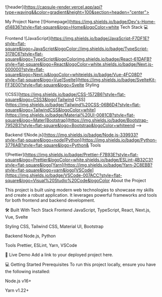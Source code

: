 


<!--
**hangeol92/hangeol92** is a ✨ _special_ ✨ repository because its `README.md` (this file) appears on your GitHub profile.

Here are some ideas to get you started:

- 🔭 I’m currently working on ...
- 🌱 I’m currently learning ...
- 👯 I’m looking to collaborate on ...
- 🤔 I’m looking for help with ...
- 💬 Ask me about ...
- 📫 How to reach me: ...
- 😄 Pronouns: ...
- ⚡ Fun fact: ...
## Hi there 👋
## 📫 How to reach me: jhg0717@gmail.com
## 😄 Pronouns: Han
## ⚡ Fun fact: Trilingual (Korean, Japanese, English)

-->
![header](https://capsule-render.vercel.app/api?type=waving&&color=gradient&height=100&section=headen="center">

My Project Name
[![Homepage](https://img.shields.io/badge/Dev's-Home-d14836?style=flat-square&logo=Home&logoColor=white Tech Stack 💻


<!-- Frontend -->
Frontend
![JavaScript](https://img.shields.io/badge/JavaScript-F7DF1E?style=flat-square&logo=JavaScript&logoColor://img.shields.io/badge/TypeScript-3178C6?style=flat-square&logo=TypeScript&logoColorimg.shields.io/badge/React-61DAFB?style=flat-square&logo=React&logoColor=white.shields.io/badge/Next.js-000000?style=flat-square&logo=Next.js&logoColor=whiteields.io/badge/Vue-4FC08D?style=flat-square&logo=Vue[Svelte](https://img.shields.io/badge/SvelteKit-FF3E00?style=flat-square&logo=Svelte Styling

![CSS](https://img.shields.io/badge/CSS-1572B6?style=flat-square&logo=CSS3&logo[Tailwind CSS](https://img.shields.io/badge/Tailwind%20CSS-06B6D4?style=flat-square&logo=TailwindCSS&logoColor=white](https://img.shields.io/badge/Material%20UI-0081CB?style=flat-square&logo=Mater[Bootstrap](https://img.shields.io/badge/Bootstrap-7952B3?style=flat-square&logo=Bootstrap&logoColor=whiteend -->

Backend
![Node.js](https://img.shields.io/badge/Node.js-339933?style=flat-square&logo=node[Python](https://img.shields.io/badge/Python-3776AB?style=flat-square&logo=Python& Tools

![Prettier](https://img.shields.io/badge/Prettier-F7B93E?style=flat-square&logo=Prettier&logoColor=white.shields.io/badge/ESLint-4B32C3?style=flat-square&logo[Yarn](https://img.shields.io/badge/Yarn-2C8EBB?style=flat-square&logo=yarn&logo[VSCode](https://img.shields.io/badge/VSCode-007ACC?style=flat-square&logo=Visual%20Studio%20Code&logoColor About the Project

This project is built using modern web technologies to showcase my skills and create a robust application. It leverages powerful frameworks and tools for both frontend and backend development.

🛠 Built With
Tech Stack
Frontend
JavaScript, TypeScript, React, Next.js, Vue, Svelte

Styling
CSS, Tailwind CSS, Material UI, Bootstrap

Backend
Node.js, Python

Tools
Prettier, ESLint, Yarn, VSCode

🚀 Live Demo
Add a link to your deployed project here.

💻 Getting Started
Prerequisites
To run this project locally, ensure you have the following installed:

Node.js v16+

Yarn v1.22+
